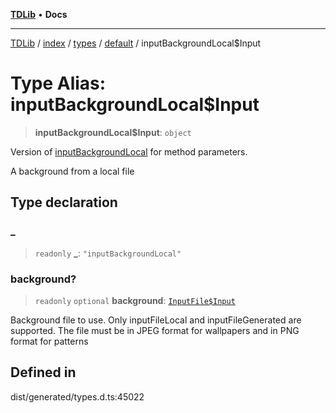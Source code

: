 [**TDLib**](../../../../../../README.md) • **Docs**

***

[TDLib](../../../../../../modules.md) / [index](../../../../../README.md) / [types](../../../README.md) / [default](../README.md) / inputBackgroundLocal$Input

# Type Alias: inputBackgroundLocal$Input

> **inputBackgroundLocal$Input**: `object`

Version of [inputBackgroundLocal](inputBackgroundLocal.md) for method parameters.

A background from a local file

## Type declaration

### \_

> `readonly` **\_**: `"inputBackgroundLocal"`

### background?

> `readonly` `optional` **background**: [`InputFile$Input`](InputFile$Input.md)

Background file to use. Only inputFileLocal and inputFileGenerated are supported. The file must be in JPEG format for wallpapers and in PNG format for patterns

## Defined in

dist/generated/types.d.ts:45022
